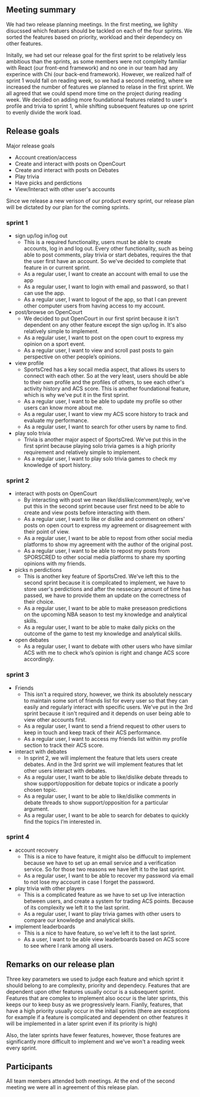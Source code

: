 ## Meeting summary

We had two release planning meetings. 
In the first meeting, we lighlty disucssed which featuers should be tackled on each of the four sprints. We sorted the features based on priority, workload and their dependecy on other features.

Initally, we had set our release goal for the first sprint to be relatively less ambitious than the sprints, as some members were not complelty familiar with React (our front-end framework) and no one in our team had any experince with Chi (our back-end framework). However, we realized half of sprint 1 would fall on reading week, so we had a second meeting, where we increased the number of features we planned to relase in the first sprint. We all agreed that we could spend more time on the project during reading week. We decided on adding more foundational features related to user's profile and trivia to sprint 1, while shifting subsequent features up one sprint to evenly divide the work load.

## Release goals
Major release goals
- Account creation/access
- Create and interact with posts on OpenCourt
- Create and interact with posts on Debates
- Play trivia
- Have picks and perdictions
- View/Interact with other user's accounts

Since we release a new verison of our product every sprint, our release plan will be dictated by our plan for the coming sprints.
  
### sprint 1
- sign up/log in/log out
  - This is a required functionality, users must be able to create accounts, log in and log out. Every other functionality, such as being able to post comments, play trivia or start debates, requires the that the user first have an account. So we've decided to complete that feature in or current sprint. 
  - As a regular user, I want to create an account with email to use the app 
  - As a regular user, I want to login with email and password, so that I can use the app. 
  - As a regular user, I want to logout of the app, so that I can prevent other computer users from having access to my account.
- post/browse on OpenCourt
  - We decided to put OpenCourt in our first sprint because it isn't dependent on any other feature except the sign up/log in. It's also relatively simple to implement.
  - As a regular user, I want to post on the open court to express my opinion on a sport event.
  - As a regular user, I want to view and scroll past posts to gain perspective on other people’s opinions.
- view profile
  - SportsCred has a key socail media aspect, that allows its users to connect with each other. So at the very least, users should be able to their own profile and the profiles of others, to see each other's activity history and ACS score. This is another foundational feature, which is why we've put it in the first sprint.
  - As a regular user, I want to be able to update my profile so other users can know more about me. 
  - As a regular user, I want to view my ACS score history to track and evaluate my performance. 
  - As a regular user, I want to search for other users by name to find. 
- play solo trivia
  - Trivia is another major aspect of SportsCred. We've put this in the first sprint because playing solo trivia games is a high priority requirement and relatively simple to implement.
  - As a regular user, I want to play solo trivia games to check my knowledge of sport history. 

### sprint 2
- interact with posts on OpenCourt
  - By interacting with post we mean like/dislike/comment/reply, we've put this in the second sprint because user first need to be able to create and view posts before interacting with them.
  - As a regular user, I want to like or dislike and comment on others' posts on open court to express my agreement or disagreement with their point of view.
  - As a regular user, I want to be able to repost from other social media platforms to show my agreement with the author of the original post. 
  - As a regular user, I want to be able to repost my posts from SPORSCRED to other social media platforms to share my sporting opinions with my friends.
- picks n perdictions
  - This is another key feature of SportsCred. We've left this to the second sprint because it is compilcated to implement, we have to store user's perdictions and after the nessecary amount of time has passed, we have to provide them an update on the correctness of their choice.
  - As a regular user, I want to be able to make preseason predictions on the upcoming NBA season to test my knowledge and analytical skills. 
  - As a regular user, I want to be able to make daily picks on the outcome of the game to test my knowledge and analytical skills.
- open debates
  - As a regular user, I want to debate with other users who have similar ACS with me to check who’s opinion is right and change ACS score accordingly.

### sprint 3
- Friends
  - This isn't a required story, however, we think its absolutely nesscary to maintain some sort of friends list for every user so that they can easily and regularly interact with specific users. We've put in the 3rd sprint because it isn't required and it depends on user being able to view other accounts first.
  - As a regular user, I want to send a friend request to other users to keep in touch and keep track of their ACS performance. 
  - As a regular user, I want to access my friends list within my profile section to track their ACS score.
- interact with debates
  - In sprint 2, we will implement the feature that lets users create debates. And in the 3rd sprint we will implement features that let other users interact with debates.
  - As a regular user, I want to be able to like/dislike debate threads to show support/opposition for debate topics or indicate a poorly chosen topic.
  - As a regular user, I want to be able to like/dislike comments in debate threads to show support/opposition for a particular argument.
  - As a regular user, I want to be able to search for debates to quickly find the topics I’m interested in.

### sprint 4
- account recovery
  - This is a nice to have feature, it might also be diffucult to implement because we have to set up an email service and a verification service. So for those two reasons we have left it to the last sprint.
  - As a regular user, I want to be able to recover my password via email to not lose my account in case I forget the password. 
- play trivia with other players
  - This is a complicated feature as we have to set up live interaction between users, and create a system for trading ACS points. Because of its complexity we left it to the last sprint.
  - As a regular user, I want to play trivia games with other users to compare our knowledge and analytical skills. 
- implement leaderboards
  - This is a nice to have feature, so we've left it to the last sprint.
  - As a user, I want to be able view leaderboards based on ACS score to see where I rank among all users. 
  
  
## Remarks on our release plan
Three key parameters we used to judge each feature and which sprint it should belong to are complexity, priority and dependecy. Features that are dependent upon other features usually occur is a subsequent sprint. Features that are complex to implement also occur is the later sprints, this keeps our to keep busy as we progressively learn. Fianlly, features, that have a high priority usually occur in the initail sprints (there are exceptions for example if a feature is complicated and dependent on other features it will be implemented in a later sprint even if its priority is high)

Also, the later sprints have fewer features, however, those features are significantly more difficult to implement and we've won't a reading week every sprint.

## Participants
All team members attended both meetings. At the end of the second meeting we were all in agreement of this release plan.
